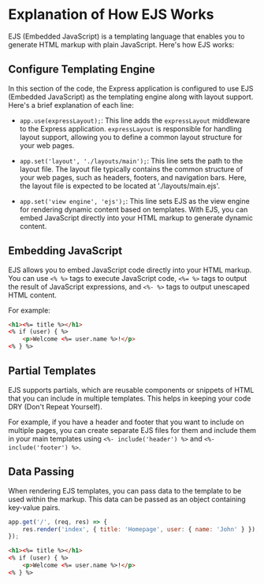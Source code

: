 # Explanation of How EJS Works

EJS (Embedded JavaScript) is a templating language that enables you to generate HTML markup with plain JavaScript. Here's how EJS works:

## Configure Templating Engine

In this section of the code, the Express application is configured to use EJS (Embedded JavaScript) as the templating engine along with layout support. Here's a brief explanation of each line:

- `app.use(expressLayout);`: This line adds the `expressLayout` middleware to the Express application. `expressLayout` is responsible for handling layout support, allowing you to define a common layout structure for your web pages.

- `app.set('layout', './layouts/main');`: This line sets the path to the layout file. The layout file typically contains the common structure of your web pages, such as headers, footers, and navigation bars. Here, the layout file is expected to be located at './layouts/main.ejs'.

- `app.set('view engine', 'ejs');`: This line sets EJS as the view engine for rendering dynamic content based on templates. With EJS, you can embed JavaScript directly into your HTML markup to generate dynamic content.

## Embedding JavaScript

EJS allows you to embed JavaScript code directly into your HTML markup. You can use `<% %>` tags to execute JavaScript code, `<%= %>` tags to output the result of JavaScript expressions, and `<%- %>` tags to output unescaped HTML content.

For example:
```html
<h1><%= title %></h1>
<% if (user) { %>
    <p>Welcome <%= user.name %>!</p>
<% } %>
```

## Partial Templates
EJS supports partials, which are reusable components or snippets of HTML that you can include in multiple templates. This helps in keeping your code DRY (Don't Repeat Yourself).

For example, if you have a header and footer that you want to include on multiple pages, you can create separate EJS files for them and include them in your main templates using `<%- include('header') %>` and `<%- include('footer') %>`.

## Data Passing
When rendering EJS templates, you can pass data to the template to be used within the markup. This data can be passed as an object containing key-value pairs.

```javascript
app.get('/', (req, res) => {
    res.render('index', { title: 'Homepage', user: { name: 'John' } });
});
```

```html
<h1><%= title %></h1>
<% if (user) { %>
    <p>Welcome <%= user.name %>!</p>
<% } %>
```